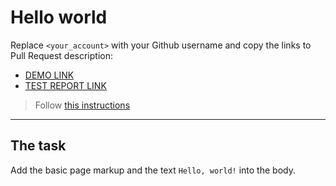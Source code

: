 # Hello world
Replace `<your_account>` with your Github username and copy the links to Pull Request description:
- [DEMO LINK](https://YuriyLarin.github.io/layout_hello-world/)
- [TEST REPORT LINK](https://YuriyLarin.github.io/layout_hello-world/report/html_report/)

> Follow [this instructions](https://mate-academy.github.io/layout_task-guideline/#how-to-solve-the-layout-tasks-on-github)
___

## The task
Add the basic page markup and the text `Hello, world!` into the body.

